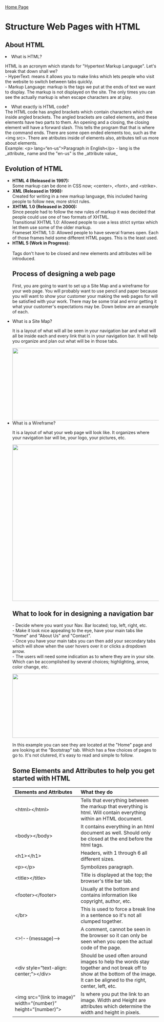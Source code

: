 [Home Page](README.md)
<html>
<title>DISCUSSION_04</title>
            <h1>Structure Web Pages with HTML</h1>
    <body>
            <h2>About HTML</h2>
            <li>What is HTML?</li>
    <p>
    HTML is an acronym which stands for "Hypertext Markup Language". Let's break that down shall we?<br>
    - HyperText: means it allows you to make links which lets people who visit the website to switch between tabs quickly.<br>
    - Markup Language: markup is the tags we put at the ends of text we want to display. The markup is not displayed on the site. The only times you can see the actually markup is when escape characters are at play. 
                <li>What exactly is HTML code?</li>
    The HTML code has angled brackets which contain characters which are inside angled brackets. The angled brackets are called elements, and these elements have two parts to them. An opening and a closing, the closing element will have a forward slash. This tells the program that that is where the command ends. There are some open ended elements too, such as the &lt;img src&gt;. There are atributes inside of elements also, atributes tell us more about elements. <br>
    Example: &lt;p&gt; lang=&ldquo;en-us&rdquo;&gt;Paragraph in English&lt;/p&gt;
    - lang is the _attribute_ name and the "en-us" is the _attribute value_
    </p>
            <h2>Evolution of HTML</h2>
    <ul>
    <li><b>HTML 4 (Released in 1997):</b></li>
            Some markup can be done in CSS now; &lt;center&gt;, &lt;font&gt;, and &lt;strike&gt;.
    <li><b>XML (Released in 1998):</b></li>
            Created for writing in a new markup language, this included having people to follow new, more strict rules. <br>
    <li><b>XHTML 1.0 (Released in 2000):</b></li>
            Since people had to follow the new rules of markup it was decided that people could use one of two formats of XHTML. <br>
                Transitional XHTML 1.0: Allowed people to use a less strict syntax which let them use some of the older markup.<br>
                Frameset XHTML 1.0: Allowed people to have several frames open. Each of those frames held some different HTML pages. This is the least used.<br>
    <li><b>HTML 5 (Work in Progress):</b></li> <br>
            Tags don't have to be closed and new elements and attributes will be introduced. 
    </p>
            <h2>Process of designing a web page</h2>
    <p>
        First, you are going to want to set up a Site Map and a wireframe for your web page. You will probably want to use pencil and paper because you will want to show your customer your making the web pages for will be satisfied with your work. There may be some trial and error getting it what your customer's expectations may be. Down below are an example of each. 
    </p>
        <li>What is a Site Map?</li>
     <p>
        It is a layout of what will all be seen in your navigation bar and what will all be inside each and every link that is in your navigation bar. It will help you organize and plan out what will be in those tabs. 
    </p>
        <div style="text-align: center;">
         <img src="https://miro.medium.com/max/490/0*fmTh6pyS31Q3ShmG.jpg" width="490" height="237">
         </div>
                <li> What is a Wireframe?</li>
    <p>
        It is a layout of what your web page will look like. It organizes where your navigation bar will be, your logo, your pictures, etc.
    </p>
        <div style="text-align: center;">
         <img src="https://moqups.com/blog/wp-content/uploads/2020/02/Screen4b.png" width="512" height="512"> 
         </div>
             <h2>What to look for in designing a navigation bar</h2>
    <p>
        - Decide where you want your Nav. Bar located; top, left, right, etc.<br>
        - Make it look nice appealing to the eye, have your main tabs like "Home" and "About Us" and "Contact".<br>
        - Once you have your main tabs you can then add your secondary tabs which will show when the user hovers over it or clicks a dropdown arrow.<br>
        - The users will need some indication as to where they are in your site. Which can be accomplished by several choices; highlighting, arrow, color change, etc.  
    </p>
        <div style="text-align: center;">
    <img src="https://www.jquery-az.com/wp-content/uploads/2015/11/9.3-Bootstrap-navbar-custom.png" width="943" height="210">
         </div>
    <p>
    In this example you can see they are located at the "Home" page and are looking at the "Bootstrap" tab. Which has a few choices of pages to go to. It's not clutered, it's easy to read and simple to follow.</p>
    <h2>Some Elements and Attributes to help you get started with HTML</h2>
<table>
<thead>
<tr>
<th align="left">Elements and Attributes</th>
<th align="left">What they do</th>
</tr>
</thead>
<tbody>
<tr>
<td align="left">&lt;html&gt;&lt;/html&gt;</td>
<td align="left">Tells that everything between the markup that everything is html. Will contain everything within an HTML document.</td>
</tr>
<tr>
<td align="left">&lt;body&gt;&lt;/body&gt;</td>
<td align="left">It contains everything in an html document as well. Should only be closed at the end before the html tags.</td>
</tr>
<tr>
<td align="left">&lt;h1&gt;&lt;/h1&gt;</td>
<td align="left">Headers, with 1 through 6 all different sizes.</td>
</tr>
<tr>
<td align="left">&lt;p&gt;&lt;/p&gt;</td>
<td align="left">Symbolizes paragraph.</td>
</tr>
<tr>
<td align="left">&lt;title&gt;&lt;/title&gt;</td>
<td align="left">Title is displayed at the top; the browser's title bar tab.</td>
</tr>
<tr>
<td align="left">&lt;footer&gt;&lt;/footer&gt;</td>
<td align="left">Usually at the bottom and contains information like copyright, author, etc.</td>
</tr>
<tr>
<td align="left">&lt;/br&gt;</td>
<td align="left">This is used to force a break line in a sentence so it's not all clumped together.</td>
</tr>
<tr>
<td align="left">&lt;&gt;!--(message)--&gt;</td>
<td align="left">A comment, cannot be seen in the browser so it can only be seen when you open the actual code of the page.</td>
</tr>
<tr>
<td align="left">&lt;div style=&ldquo;text-align: center;&rdquo;&gt;&lt;/div&gt;</td>
<td align="left">Should be used often around images to help the words stay together and not break off to show at the bottom of the image. It can be aligned to the right, center, left, etc.</td>
</tr>
<tr>
<td align="left">&lt;img src=&ldquo;(link to image)&rdquo; width=&ldquo;(number)&rdquo; height=&ldquo;(number)&rdquo;&gt;</td>
<td align="left">Is where you put the link to an image. Width and Height are attributes which determine the width and height in pixels.</td>
</tr>
</tbody>
</table>
    </body>
</html>

